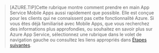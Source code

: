 
>[AZURE.TIP]Cette rubrique montre comment prendre en main App Service Mobile Apps aussi rapidement que possible. Elle est conçue pour les clients qui ne connaissent pas cette fonctionnalité Azure. Si vous êtes déjà familiarisé avec Mobile Apps, que vous recherchez des informations plus approfondies, ou souhaitez en savoir plus sur Azure App Service, sélectionnez une rubrique dans le volet de navigation gauche ou consultez les liens appropriés dans [Étapes suivantes](#next-steps).

<!---HONumber=Oct15_HO3-->